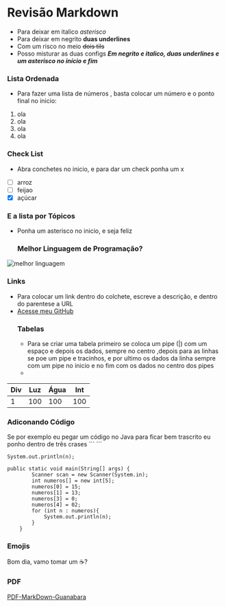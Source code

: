 # Revisão Markdown #
* Para deixar em italico *asterisco*
* Para deixar em negrito __duas underlines__
* Com um risco no meio ~~dois tils~~
* Posso misturar as duas configs __*Em negrito e italico, duas underlines e um asterisco no início e fim*__
### Lista Ordenada ###
* Para fazer uma  lista de números , basta colocar um número e o ponto final no inicio:
1. ola
2. ola
3. ola
4. ola
### Check List ###
* Abra conchetes no inicio, e para dar um check ponha um x
* [ ] arroz
* [ ] feijao
*  [x] açúcar
### E a lista por Tópicos ###
* Ponha um asterisco no inicio, e seja feliz
  ### Melhor Linguagem de Programação? ###
![melhor linguagem](https://github.com/user-attachments/assets/22582492-9cfa-4101-b9b6-186138524c35)
### Links ###
* Para colocar um link dentro do colchete, escreve a descrição, e dentro do parentese a URL
* [Acesse meu GitHub](https://github.com/joycsouto)
  ### Tabelas ###
    * Para se criar uma tabela primeiro se coloca  um pipe (|) com um espaço e depois os dados, sempre no centro ,depois para as linhas se poe um pipe e tracinhos, e por ultimo os dados da linha sempre com um pipe no inicio e no fim com os dados no centro dos pipes
    *
| Div | Luz | Água | Int | 
|---|---|---|---|
| 1 | 100  | 100 | 100 |

### Adiconando Código ###
Se por exemplo eu pegar um código no Java para ficar bem trascrito eu ponho dentro de três crases ``` ´´´

`
System.out.println(n);
`
```
public static void main(String[] args) {
        Scanner scan = new Scanner(System.in);
        int numeros[] = new int[5];
        numeros[0] = 15;
        numeros[1] = 13;
        numeros[3] = 0;
        numeros[4] = 02;
        for (int n : numeros){
            System.out.println(n);
        }
    }
```
### Emojis ###
Bom dia, vamo tomar um ☕?
### PDF ###
[PDF-MarkDown-Guanabara](https://github.com/user-attachments/files/19032886/guia-markdown.pdf)
